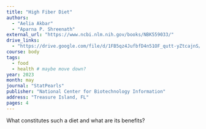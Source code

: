 ```yaml
---
title: "High Fiber Diet"
authors:
  - "Aelia Akbar"
  - "Aparna P. Shreenath"
external_url: "https://www.ncbi.nlm.nih.gov/books/NBK559033/"
drive_links:
  - "https://drive.google.com/file/d/1FB5qz4JufbfD4n51OF_qutt-yZtcajnS/view?usp=drivesdk"
course: body
tags:
  - food
  - health # maybe move down?
year: 2023
month: may
journal: "StatPearls"
publisher: "National Center for Biotechnology Information"
address: "Treasure Island, FL"
pages: 4
---
```


What constitutes such a diet and what are its benefits?
